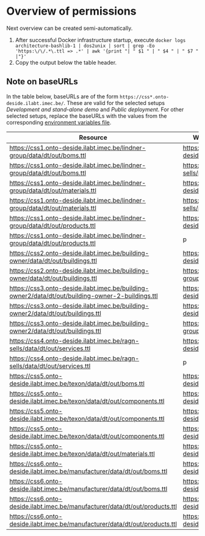 # Overview of permissions

Next overview can be created semi-automatically.

1. After successful Docker infrastructure startup, execute `docker logs architecture-bashlib-1 | dos2unix | sort | grep -Eo 'https:\/\/.*\.ttl => .*' | awk '{print "| " $1 " | " $4 " | " $7 " |"}'`
2. Copy the output below the table header.

## Note on baseURLs

In the table below, baseURLs are of the form `https://css*.onto-deside.ilabt.imec.be/`.
These are valid for the selected setups *Development and stand-alone demo* and *Public deployment*.
For other selected setups, replace the baseURLs with the values from the corresponding [environment variables file](../README.md#environment-variables).


| Resource                                                                                          | WebID granted the permission (p = public)                            | permission |
|---------------------------------------------------------------------------------------------------|----------------------------------------------------------------------|------------|
| https://css1.onto-deside.ilabt.imec.be/lindner-group/data/dt/out/boms.ttl                         | https://css0.onto-deside.ilabt.imec.be/admin/profile/card#me         | r          |
| https://css1.onto-deside.ilabt.imec.be/lindner-group/data/dt/out/boms.ttl                         | https://css4.onto-deside.ilabt.imec.be/ragn-sells/profile/card#me    | r          |
| https://css1.onto-deside.ilabt.imec.be/lindner-group/data/dt/out/materials.ttl                    | https://css0.onto-deside.ilabt.imec.be/admin/profile/card#me         | r          |
| https://css1.onto-deside.ilabt.imec.be/lindner-group/data/dt/out/materials.ttl                    | https://css4.onto-deside.ilabt.imec.be/ragn-sells/profile/card#me    | r          |
| https://css1.onto-deside.ilabt.imec.be/lindner-group/data/dt/out/products.ttl                     | https://css0.onto-deside.ilabt.imec.be/admin/profile/card#me         | r          |
| https://css1.onto-deside.ilabt.imec.be/lindner-group/data/dt/out/products.ttl                     | p                                                                    | r          |
| https://css2.onto-deside.ilabt.imec.be/building-owner/data/dt/out/buildings.ttl                   | https://css0.onto-deside.ilabt.imec.be/admin/profile/card#me         | r          |
| https://css2.onto-deside.ilabt.imec.be/building-owner/data/dt/out/buildings.ttl                   | https://css1.onto-deside.ilabt.imec.be/lindner-group/profile/card#me | r          |
| https://css3.onto-deside.ilabt.imec.be/building-owner2/data/dt/out/building-owner-2-buildings.ttl | https://css0.onto-deside.ilabt.imec.be/admin/profile/card#me         | r          |
| https://css3.onto-deside.ilabt.imec.be/building-owner2/data/dt/out/buildings.ttl                  | https://css0.onto-deside.ilabt.imec.be/admin/profile/card#me         | r          |
| https://css3.onto-deside.ilabt.imec.be/building-owner2/data/dt/out/buildings.ttl                  | https://css1.onto-deside.ilabt.imec.be/lindner-group/profile/card#me | r          |
| https://css4.onto-deside.ilabt.imec.be/ragn-sells/data/dt/out/services.ttl                        | https://css0.onto-deside.ilabt.imec.be/admin/profile/card#me         | r          |
| https://css4.onto-deside.ilabt.imec.be/ragn-sells/data/dt/out/services.ttl                        | p                                                                    | r          |
| https://css5.onto-deside.ilabt.imec.be/texon/data/dt/out/boms.ttl                                 | https://css0.onto-deside.ilabt.imec.be/admin/profile/card#me         | r          |
| https://css5.onto-deside.ilabt.imec.be/texon/data/dt/out/components.ttl                           | https://css0.onto-deside.ilabt.imec.be/admin/profile/card#me         | r          |
| https://css5.onto-deside.ilabt.imec.be/texon/data/dt/out/components.ttl                           | https://css6.onto-deside.ilabt.imec.be/manufacturer/profile/card#me  | r          |
| https://css5.onto-deside.ilabt.imec.be/texon/data/dt/out/components.ttl                           | https://css7.onto-deside.ilabt.imec.be/brand/profile/card#me         | r          |
| https://css5.onto-deside.ilabt.imec.be/texon/data/dt/out/materials.ttl                            | https://css0.onto-deside.ilabt.imec.be/admin/profile/card#me         | r          |
| https://css6.onto-deside.ilabt.imec.be/manufacturer/data/dt/out/boms.ttl                          | https://css0.onto-deside.ilabt.imec.be/admin/profile/card#me         | r          |
| https://css6.onto-deside.ilabt.imec.be/manufacturer/data/dt/out/boms.ttl                          | https://css7.onto-deside.ilabt.imec.be/brand/profile/card#me         | r          |
| https://css6.onto-deside.ilabt.imec.be/manufacturer/data/dt/out/products.ttl                      | https://css0.onto-deside.ilabt.imec.be/admin/profile/card#me         | r          |
| https://css6.onto-deside.ilabt.imec.be/manufacturer/data/dt/out/products.ttl                      | https://css7.onto-deside.ilabt.imec.be/brand/profile/card#me         | r          |

